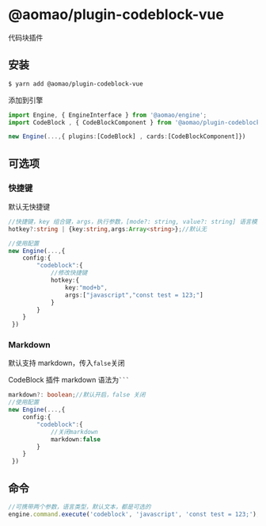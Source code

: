 # @aomao/plugin-codeblock-vue

代码块插件

## 安装

```bash
$ yarn add @aomao/plugin-codeblock-vue
```

添加到引擎

```ts
import Engine, { EngineInterface } from '@aomao/engine';
import CodeBlock , { CodeBlockComponent } from '@aomao/plugin-codeblock';

new Engine(...,{ plugins:[CodeBlock] , cards:[CodeBlockComponent]})
```

## 可选项

### 快捷键

默认无快捷键

```ts
//快捷键，key 组合键，args，执行参数，[mode?: string, value?: string] 语言模式：可选，代码文本：可选
hotkey?:string | {key:string,args:Array<string>};//默认无

//使用配置
new Engine(...,{
    config:{
        "codeblock":{
            //修改快捷键
            hotkey:{
                key:"mod+b",
                args:["javascript","const test = 123;"]
            }
        }
    }
 })
```

### Markdown

默认支持 markdown，传入`false`关闭

CodeBlock 插件 markdown 语法为` ``` `

```ts
markdown?: boolean;//默认开启，false 关闭
//使用配置
new Engine(...,{
    config:{
        "codeblock":{
            //关闭markdown
            markdown:false
        }
    }
 })
```

## 命令

```ts
//可携带两个参数，语言类型，默认文本，都是可选的
engine.command.execute('codeblock', 'javascript', 'const test = 123;');
```
